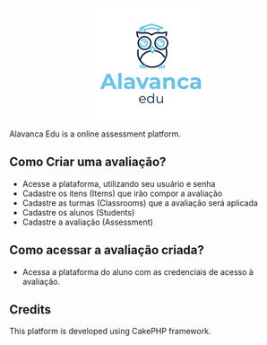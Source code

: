 <p align="center">
  <img src="https://github.com/JulianaSB/alavancaedu/blob/master/src/assests/alavanca_logo.png" />
</p>

Alavanca Edu is a online assessment platform.

## Como Criar uma avaliação?

- Acesse a plataforma, utilizando seu usuário e senha
- Cadastre os itens (Items) que irão compor a avaliação
- Cadastre as turmas (Classrooms) que a avaliação será aplicada
- Cadastre os alunos (Students)
- Cadastre a avaliação (Assessment)


## Como acessar a avaliação criada?

- Acessa a plataforma do aluno com as credenciais de acesso à avaliação.


## Credits

This platform is developed using CakePHP framework.